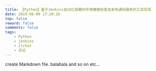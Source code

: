 ```yaml
---
title: 【Python】基于Jenkins自动化部署的环境健康检查及发布通知服务的工具实现
date: 2019-06-09 17:20:26
top: false
reward: false
comments: false
tags:
    - Python
    - jenkins
    - itchat
    - 日记
---
```

create Markdown file.
balabala and so on etc...

<!-- more -->
